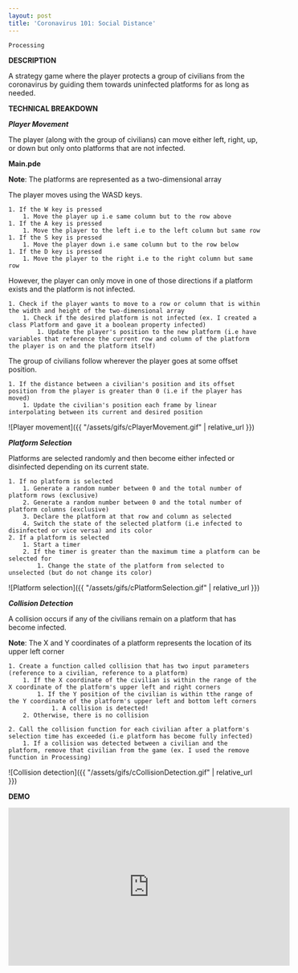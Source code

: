 ```yaml
---
layout: post
title: 'Coronavirus 101: Social Distance'
---
```


`Processing`
<!-- excerpt -->

**DESCRIPTION**

A strategy game where the player protects a group of civilians from the coronavirus by guiding them towards uninfected platforms for as long as needed.

**TECHNICAL BREAKDOWN**

***Player Movement***

The player (along with the group of civilians) can move either left, right, up, or down but only onto platforms that are not infected.

**Main.pde**

**Note**: The platforms are represented as a two-dimensional array

The player moves using the WASD keys.

    1. If the W key is pressed
        1. Move the player up i.e same column but to the row above
    1. If the A key is pressed
        1. Move the player to the left i.e to the left column but same row
    1. If the S key is pressed
        1. Move the player down i.e same column but to the row below
    1. If the D key is pressed
        1. Move the player to the right i.e to the right column but same row

However, the player can only move in one of those directions if a platform exists and the platform is not infected.

    1. Check if the player wants to move to a row or column that is within the width and height of the two-dimensional array
        1. Check if the desired platform is not infected (ex. I created a class Platform and gave it a boolean property infected)
            1. Update the player's position to the new platform (i.e have variables that reference the current row and column of the platform the player is on and the platform itself)

The group of civilians follow wherever the player goes at some offset position.

    1. If the distance between a civilian's position and its offset position from the player is greater than 0 (i.e if the player has moved)
        1. Update the civilian's position each frame by linear interpolating between its current and desired position

![Player movement]({{ "/assets/gifs/cPlayerMovement.gif" | relative_url }})

***Platform Selection***

Platforms are selected randomly and then become either infected or disinfected depending on its current state.

    1. If no platform is selected
        1. Generate a random number between 0 and the total number of platform rows (exclusive)
        2. Generate a random number between 0 and the total number of platform columns (exclusive)
        3. Declare the platform at that row and column as selected
        4. Switch the state of the selected platform (i.e infected to disinfected or vice versa) and its color
    2. If a platform is selected
        1. Start a timer
        2. If the timer is greater than the maximum time a platform can be selected for
            1. Change the state of the platform from selected to unselected (but do not change its color)

![Platform selection]({{ "/assets/gifs/cPlatformSelection.gif" | relative_url }})

***Collision Detection***

A collision occurs if any of the civilians remain on a platform that has become infected.

**Note**: The X and Y coordinates of a platform represents the location of its upper left corner

    1. Create a function called collision that has two input parameters (reference to a civilian, reference to a platform)
        1. If the X coordinate of the civilian is within the range of the X coordinate of the platform's upper left and right corners
            1. If the Y position of the civilian is within tthe range of the Y coordinate of the platform's upper left and bottom left corners
                1. A collision is detected!
        2. Otherwise, there is no collision

    2. Call the collision function for each civilian after a platform's selection time has exceeded (i.e platform has become fully infected)
        1. If a collision was detected between a civilian and the platform, remove that civilian from the game (ex. I used the remove function in Processing)

![Collision detection]({{ "/assets/gifs/cCollisionDetection.gif" | relative_url }})

**DEMO**

<iframe width="560" height="315" src="https://www.youtube.com/embed/S6nCfa1R5og" frameborder="0" allow="accelerometer; autoplay; encrypted-media; gyroscope; picture-in-picture" allowfullscreen></iframe>